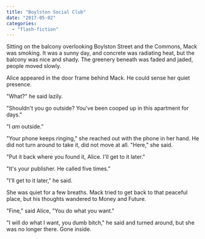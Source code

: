 ```yaml
---
title: "Boylston Social Club"
date: "2017-05-02"
categories: 
  - "flash-fiction"
---
```


Sitting on the balcony overlooking Boylston Street and the Commons, Mack was smoking. It was a sunny day, and concrete was radiating heat, but the balcony was nice and shady. The greenery beneath was faded and jaded, people moved slowly.

Alice appeared in the door frame behind Mack. He could sense her quiet presence.

"What?" he said lazily.

"Shouldn't you go outside? You've been cooped up in this apartment for days."

"I _am_ outside."

"Your phone keeps ringing," she reached out with the phone in her hand. He did not turn around to take it, did not move at all. "Here," she said.

"Put it back where you found it, Alice. I'll get to it later."

"It's your publisher. He called five times."

"I'll get to it later," he said.

She was quiet for a few breaths. Mack tried to get back to that peaceful place, but his thoughts wandered to Money and Future.

"Fine," said Alice, "You do what you want."

"I will do what I want, you dumb bitch," he said and turned around, but she was no longer there. Gone inside.
